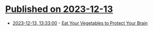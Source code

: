 # [Published on 2023-12-13](index.md)

* [2023-12-13, 13:33:00](https://soylentnews.org/article.pl?sid=23/12/12/0645207&from=rss) - [Eat Your Vegetables to Protect Your Brain](https://soylentnews.org/article.pl?sid=23/12/12/0645207&from=rss)
